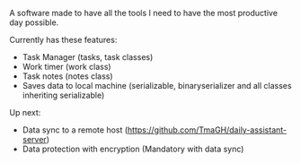 A software made to have all the tools I need to have the most productive day possible.

Currently has these features:
- Task Manager (tasks, task classes)
- Work timer (work class)
- Task notes (notes class)
- Saves data to local machine (serializable, binaryserializer and all classes inheriting serializable)

Up next:
- Data sync to a remote host (https://github.com/TmaGH/daily-assistant-server)
- Data protection with encryption (Mandatory with data sync)
